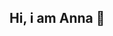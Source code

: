 ## Hi, i am Anna 👋

<!--
About me
-
I am 40 year old 
-
I am from Ekaterinburg 💻
-
I learn Java at Job4j ☕

